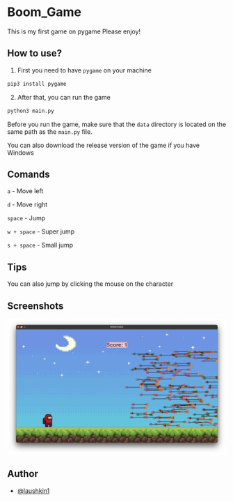 # Boom_Game
This is my first game on pygame
Please enjoy!


## How to use?

1. First you need to have `pygame` on your machine
```bash
pip3 install pygame
```

2. After that, you can run the game
```bash
python3 main.py
```

Before you run the game, make sure that the `data` directory is located on the same path as the `main.py` file.

You can also download the release version of the game if you have Windows


## Comands
`a` - Move left

`d` - Move right

`space` - Jump

`w + space` - Super jump

`s + space` - Small jump


## Tips
You can also jump by clicking the mouse on the character


## Screenshots
![game](data/screenshot.png)


## Author
- [@laushkin1](https://github.com/laushkin1)


